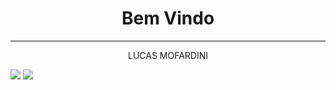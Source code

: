 <h1 align="center"> Bem Vindo </h1>
<hr>
<p align="center"> LUCAS MOFARDINI </p>
<a href="https://github.com/LucasMofardini"><img src="https://img.shields.io/badge/-Github-000"></a>
<a href="https://www.linkedin.com/in/lucas-mofardini-b37b83164/"><img src="https://img.shields.io/badge/-LinkedIn-blue"></a>
